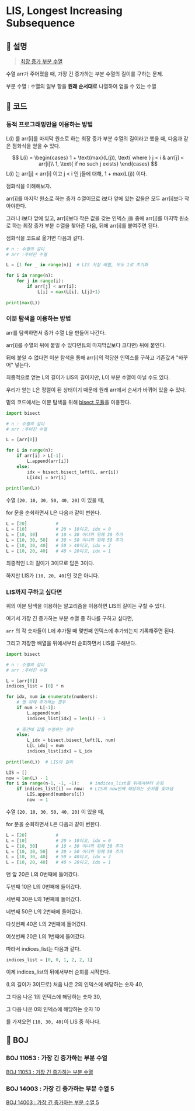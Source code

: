 # LIS, Longest Increasing Subsequence

## :bread: 설명​

>  [최장 증가 부분 수열](https://ko.wikipedia.org/wiki/%EC%B5%9C%EC%9E%A5_%EC%A6%9D%EA%B0%80_%EB%B6%80%EB%B6%84_%EC%88%98%EC%97%B4)

수열 arr가 주어졌을 때, 가장 긴 증가하는 부분 수열의 길이를 구하는 문제.

부분 수열 : 수열의 일부 항을 **원래 순서대로** 나열하여 얻을 수 있는 수열



## :cookie: 코드

### 동적 프로그래밍만을 이용하는 방법

L(i) 를 arr[i]를 마지막 원소로 하는 최장 증가 부분 수열의 길이라고 했을 때, 다음과 같은 점화식을 얻을 수 있다.

$$
L(i) = 
\begin{cases}
1 + \text{max}(L(j)), \text{  where } j < i & arr[j] < arr[i]\\
1, \text{  if no such j exists}
\end{cases}
$$
L(i) 는 arr[j] < arr[i] 이고 j < i 인 j들에 대해, 1 + max(L(j)) 이다.

점화식을 이해해보자.

arr[i]를 마지막 원소로 하는 증가 수열이므로 i보다 앞에 있는 값들은 모두 arr[i]보다 작아야한다.

그러니 i보다 앞에 있고, arr[i]보다 작은 값을 갖는 인덱스  j들 중에 arr[j]를 마지막 원소로 하는 최장 증가 부분 수열을 찾아준 다음, 뒤에 arr[i]를 붙여주면 된다.

점화식을 코드로 옮기면 다음과 같다.

```python
# n : 수열의 길이
# arr :주어진 수열

L = [1 for _ in range(n)]  # LIS 저장 배열, 모두 1로 초기화

for i in range(n):
    for j in range(i):
        if arr[j] < arr[i]:
            L[i] = max(L[i], L[j]+1)
           
print(max(L))
```

### 이분 탐색을 이용하는 방법

arr를 탐색하면서 증가 수열 L을 만들어 나간다.

arr[i]를 수열의 뒤에 붙일 수 있다면(L의 마지막값보다 크다면) 뒤에 붙인다.

뒤에 붙일 수 없다면 이분 탐색을 통해 arr[i]의 적당한 인덱스를 구하고 기존값과 "바꾸어" 넣는다.

최종적으로 얻는 L의 길이가 LIS의 길이지만, L이 부분 수열이 아닐 수도 있다.

우리가 얻는 L은 정렬이 된 상태이기 때문에 원래 arr에서 순서가 바뀌어 있을 수 있다.

 밑의 코드에서는 이분 탐색을 위해 [bisect 모듈](https://docs.python.org/ko/3/library/bisect.html)을 이용한다.

```python
import bisect

# n : 수열의 길이
# arr :주어진 수열

L = [arr[0]]

for i in range(n):
    if arr[i] > L[-1]:
        L.append(arr[i])
    else:
        idx = bisect.bisect_left(L, arr[i])
        L[idx] = arr[i]
        
print(len(L))
```

수열 `[20, 10, 30, 50, 40, 20]` 이 있을 때,

for 문을 순회하면서 L은 다음과 같이 변한다.

```python
L = [20]		   # 
L = [10]           # 20 > 10이고, idx = 0
L = [10, 30]       # 10 < 30 이니까 뒤에 30 추가
L = [10, 30, 50]   # 30 > 50 이니까 뒤에 50 추가
L = [10, 30, 40]   # 50 > 40이고, idx = 2
L = [10, 20, 40]   # 40 > 20이고, idx = 1
```

최종적인 L의 길이가 3이므로 답은 3이다.

하지만 LIS가 `[10, 20, 40]`인 것은 아니다.



### LIS까지 구하고 싶다면

위의 이분 탐색을 이용하는 알고리즘을 이용하면 LIS의 길이는 구할 수 있다.

여기서 가장 긴 증가하는 부분 수열 중 하나를 구하고 싶다면,

`arr` 의 각 숫자들이 L에 추가될 때 몇번째 인덱스에 추가되는지 기록해주면 된다.

그리고 저장한 배열을 뒤에서부터 순회하면서 LIS를 구해낸다.

```python
import bisect

# n : 수열의 길이
# arr :주어진 수열

L = [arr[0]]
indices_list = [0] * n

for idx, num in enumerate(numbers):
    # 맨 뒤에 추가하는 경우
    if num > L[-1]:
        L.append(num)
        indices_list[idx] = len(L) - 1
        
    # 중간에 값을 수정하는 경우
    else:
        L_idx = bisect.bisect_left(L, num)
        L[L_idx] = num
        indices_list[idx] = L_idx
        
print(len(L))  # LIS의 길이

LIS = []
now = len(L) - 1
for i in range(n-1, -1, -1):    # indices_list를 뒤에서부터 순회
    if indices_list[i] == now:  # LIS의 now번째 해당하는 숫자를 찾아냄
        LIS.append(numbers[i])
        now -= 1
```



수열  `[20, 10, 30, 50, 40, 20]` 이 있을 때,

for 문을 순회하면서 L은 다음과 같이 변한다.

```python
L = [20]		   # 
L = [10]           # 20 > 10이고, idx = 0
L = [10, 30]       # 10 < 30 이니까 뒤에 30 추가
L = [10, 30, 50]   # 30 > 50 이니까 뒤에 50 추가
L = [10, 30, 40]   # 50 > 40이고, idx = 2
L = [10, 20, 40]   # 40 > 20이고, idx = 1
```

맨 앞 20은 L의 0번째에 들어갔다.

두번째 10은 L의 0번째에 들어갔다.

세번째 30은 L의 1번째에 들어갔다.

네번째 50은 L의 2번째에 들어갔다.

다섯번째 40은 L의 2번째에 들어갔다.

여섯번째 20은 L의 1번째에 들어갔다.

따라서 indices_list는 다음과 같다.

```python
indices_list = [0, 0, 1, 2, 2, 1]
```

이제 indices_list의 뒤에서부터 순회를 시작한다.

(L의 길이가 3이므로) 처음 나온 2의 인덱스에 해당하는 숫자 40,

그 다음 나온 1의 인덱스에 해당하는 숫자 30,

그 다음 나온 0의 인덱스에 해당하는 숫자 10

를 가져오면 `[10, 30, 40]`이 LIS 중 하나다.

## :cake: BOJ

### BOJ 11053 : 가장 긴 증가하는 부분 수열

[BOJ 11053 : 가장 긴 증가하는 부분 수열](https://www.acmicpc.net/problem/11053)



### BOJ 14003 : 가장 긴 증가하는 부분 수열 5

[BOJ 14003 : 가장 긴 증가하는 부분 수열 5](https://www.acmicpc.net/problem/14003)
